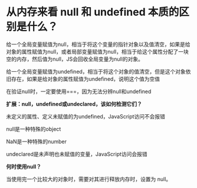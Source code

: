 # 从内存来看 null 和 undefined 本质的区别是什么？

给一个全局变量赋值为null，相当于将这个变量的指针对象以及值清空，如果是给对象的属性赋值为null，或者局部变量赋值为null，相当于给这个属性分配了一块空的内存，然后值为null，JS会回收全局变量为null的对象。



给一个全局变量赋值为undefined，相当于将这个对象的值清空，但是这个对象依旧存在，如果是给对象的属性赋值为undefined，说明这个值为空值



在验证null时，一定要使用===，因为无法分辨null和undefined



**扩展：null，undefined或undeclared，该如何检测它们？**

未定义的属性、定义未赋值的为undefined，JavaScript访问不会报错

null是一种特殊的object

NaN是一种特殊的number

undeclared是未声明也未赋值的变量，JavaScript访问会报错



**何时使用null？**

当使用完一个比较大的对象时，需要对其进行释放内存时，设置为 null。

